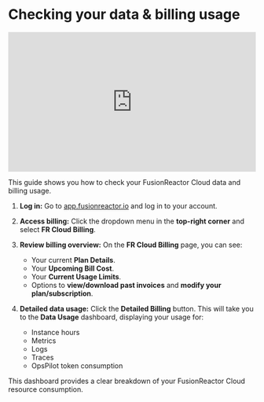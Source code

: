 # Checking your data & billing usage

<div style="padding:56.25% 0 0 0;position:relative;"><iframe src="https://player.vimeo.com/video/1080127315?badge=0&amp;autopause=0&amp;player_id=0&amp;app_id=58479" frameborder="0" allow="autoplay; fullscreen; picture-in-picture; clipboard-write; encrypted-media" style="position:absolute;top:0;left:0;width:100%;height:100%;" title="Checking your data and billing usage"></iframe></div><script src="https://player.vimeo.com/api/player.js"></script>

This guide shows you how to check your FusionReactor Cloud data and billing usage.

1.  **Log in:** Go to [app.fusionreactor.io](https://app.fusionreactor.io) and log in to your account.


2.  **Access billing:** Click the dropdown menu in the **top-right corner** and select **FR Cloud Billing**.
   

3.  **Review billing overview:** On the **FR Cloud Billing** page, you can see:
    * Your current **Plan Details**.
    * Your **Upcoming Bill Cost**.
    * Your **Current Usage Limits**.
    * Options to **view/download past invoices** and **modify your plan/subscription**.

4.  **Detailed data usage:** Click the **Detailed Billing** button. This will take you to the **Data Usage** dashboard, displaying your usage for:
    * Instance hours
    * Metrics
    * Logs
    * Traces
    * OpsPilot token consumption
       

This dashboard provides a clear breakdown of your FusionReactor Cloud resource consumption.
